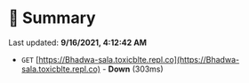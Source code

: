 # 📖 Summary
Last updated: **9/16/2021, 4:12:42 AM**

- `GET` [https://Bhadwa-sala.toxicblte.repl.co](https://Bhadwa-sala.toxicblte.repl.co) - **Down** (303ms)
